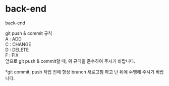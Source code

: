 # back-end
back-end

git push & commit 규칙  
A : ADD  
C : CHANGE  
D : DELETE  
F : FIX  
앞으로 git push & commit할 때, 위 규칙을 준수하여 주시기 바랍니다.  

*git commit, push 작업 전에 항상 branch 새로고침 하고 난 뒤에 수행해 주시기 바랍니다. 
